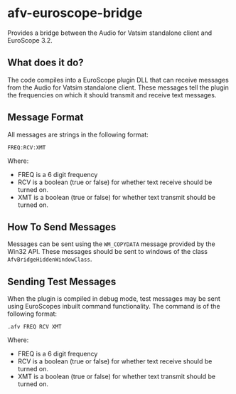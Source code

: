# afv-euroscope-bridge
Provides a bridge between the Audio for Vatsim standalone client and EuroScope 3.2.

## What does it do?

The code compiles into a EuroScope plugin DLL that can receive messages from the Audio for Vatsim standalone client.
These messages tell the plugin the frequencies on which it should transmit and receive text messages.

## Message Format

All messages are strings in the following format:

```
FREQ:RCV:XMT
```

Where:

- FREQ is a 6 digit frequency
- RCV is a boolean (true or false) for whether text receive should be turned on.
- XMT is a boolean (true or false) for whether text transmit should be turned on.

## How To Send Messages

Messages can be sent using the `WM_COPYDATA` message provided by the Win32 API. These messages
should be sent to windows of the class `AfvBridgeHiddenWindowClass`.

## Sending Test Messages

When the plugin is compiled in debug mode, test messages may be sent using EuroScopes inbuilt
command functionality. The command is of the following format:

```
.afv FREQ RCV XMT
```

Where:

- FREQ is a 6 digit frequency
- RCV is a boolean (true or false) for whether text receive should be turned on.
- XMT is a boolean (true or false) for whether text transmit should be turned on.
